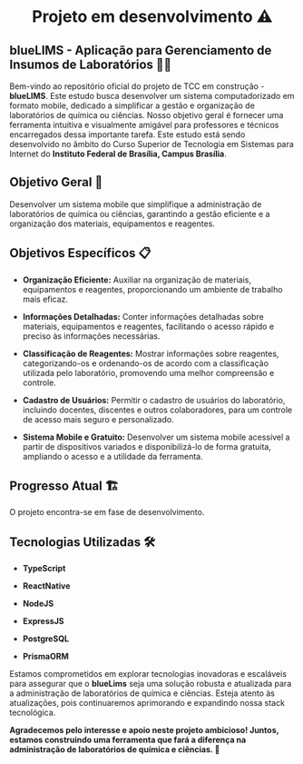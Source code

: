 <h1 align="center">Projeto em desenvolvimento ⚠️</h1>

## blueLIMS - Aplicação para Gerenciamento de Insumos de Laboratórios 🧪📱

Bem-vindo ao repositório oficial do projeto de TCC em construção - **blueLIMS**. Este estudo busca desenvolver um sistema computadorizado em formato mobile, dedicado a simplificar a gestão e organização de laboratórios de química ou ciências. 
Nosso objetivo geral é fornecer uma ferramenta intuitiva e visualmente amigável para professores e técnicos encarregados dessa importante tarefa. Este estudo está sendo desenvolvido no âmbito do Curso Superior de Tecnologia em Sistemas para Internet do **Instituto Federal de Brasília, Campus Brasília**.

## Objetivo Geral 🚀
Desenvolver um sistema mobile que simplifique a administração de laboratórios de química ou ciências, garantindo a gestão eficiente e a organização dos materiais, equipamentos e reagentes.

## Objetivos Específicos 📋
- **Organização Eficiente:** Auxiliar na organização de materiais, equipamentos e reagentes, proporcionando um ambiente de trabalho mais eficaz.

- **Informações Detalhadas:** Conter informações detalhadas sobre materiais, equipamentos e reagentes, facilitando o acesso rápido e preciso às informações necessárias.

- **Classificação de Reagentes:** Mostrar informações sobre reagentes, categorizando-os e ordenando-os de acordo com a classificação utilizada pelo laboratório, promovendo uma melhor compreensão e controle.

- **Cadastro de Usuários:** Permitir o cadastro de usuários do laboratório, incluindo docentes, discentes e outros colaboradores, para um controle de acesso mais seguro e personalizado.

- **Sistema Mobile e Gratuito:** Desenvolver um sistema mobile acessível a partir de dispositivos variados e disponibilizá-lo de forma gratuita, ampliando o acesso e a utilidade da ferramenta.

## Progresso Atual 🏗️
O projeto encontra-se em fase de desenvolvimento. 

## Tecnologias Utilizadas 🛠️

- **TypeScript** 

- **ReactNative**

- **NodeJS**

- **ExpressJS**

- **PostgreSQL**

- **PrismaORM**

Estamos comprometidos em explorar tecnologias inovadoras e escaláveis para assegurar que o **blueLims** seja uma solução robusta e atualizada para a administração de laboratórios de química e ciências. Esteja atento às atualizações, pois continuaremos aprimorando e expandindo nossa stack tecnológica. 

**Agradecemos pelo interesse e apoio neste projeto ambicioso! Juntos, estamos construindo uma ferramenta que fará a diferença na administração de laboratórios de química e ciências. 🌟**
